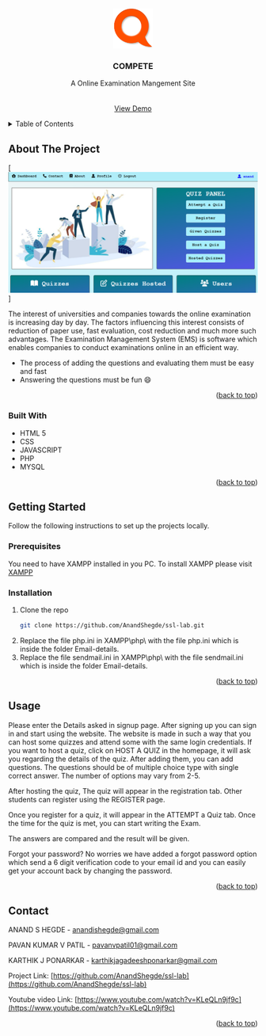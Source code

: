 <div id="top"></div>






<!-- PROJECT LOGO -->
<br />
<div align="center">
  <a href="https://github.com/AnandShegde/ssl-lab">
    <img src="images/logo.png" alt="Logo" width="80" height="80">
  </a>

  <h3 align="center">COMPETE</h3>

  <p align="center">
   A Online Examination Mangement Site
    <br />
    <br />
    <br />
    <a href="https://www.youtube.com/watch?v=KLeQLn9jf9c">View Demo</a>
  </p>
</div>



<!-- TABLE OF CONTENTS -->
<details>
  <summary>Table of Contents</summary>
  <ol>
    <li>
      <a href="#about-the-project">About The Project</a>
      <ul>
        <li><a href="#built-with">Built With</a></li>
      </ul>
    </li>
    <li>
      <a href="#getting-started">Getting Started</a>
      <ul>
        <li><a href="#prerequisites">Prerequisites</a></li>
        <li><a href="#installation">Installation</a></li>
      </ul>
    </li>
    <li><a href="#usage">Usage</a></li>
    <li><a href="#roadmap">Roadmap</a></li>
    <li><a href="#contributing">Contributing</a></li>
    <!-- <li><a href="#license">License</a></li> -->
    <li><a href="#contact">Contact</a></li>
    <!-- <li><a href="#acknowledgments">Acknowledgments</a></li> -->
  </ol>
</details>



<!-- ABOUT THE PROJECT -->
## About The Project

[![Product Name Screen Shot][product-screenshot]]

The interest of universities and companies towards the online examination is increasing day by day. The factors influencing this interest consists of reduction of paper use, fast evaluation, cost reduction and much more such advantages. The Examination Management System (EMS) is software which enables companies to conduct examinations online in an efficient way.
* The process of adding the questions and evaluating them must be easy and fast
* Answering the questions must be fun :smile:

<p align="right">(<a href="#top">back to top</a>)</p>

### Built With
* HTML 5
* CSS
* JAVASCRIPT
* PHP
* MYSQL

<p align="right">(<a href="#top">back to top</a>)</p>



<!-- GETTING STARTED -->
## Getting Started

Follow the following instructions to set up the projects locally.

### Prerequisites

You need to have XAMPP installed in you PC. To install XAMPP please visit [XAMPP](https://www.apachefriends.org/download.html)


### Installation
1. Clone the repo
   ```sh
   git clone https://github.com/AnandShegde/ssl-lab.git
   ```
2. Replace the file php.ini in XAMPP\php\ with the file php.ini which is inside the folder Email-details.
3. Replace the file sendmail.ini in XAMPP\php\ with the file sendmail.ini which is inside the folder Email-details.
<p align="right">(<a href="#top">back to top</a>)</p>



<!-- USAGE EXAMPLES -->
## Usage

Please enter the Details asked in signup page. After signing up you can sign in and start using the website.
The website is made in such a way that you can host some quizzes and attend some with the same login credentials. If you want to host a quiz, click on HOST A QUIZ in the homepage, it will ask you regarding the details of the quiz. After adding them, you can add questions. The questions should be of multiple choice type with single correct answer. The number of options may vary from 2-5.

After hosting the quiz, The quiz will appear in the registration tab. Other students can register using the REGISTER page.

Once you register for a quiz, it will appear in the ATTEMPT a Quiz tab. Once the time for the quiz is met, you can start writing the Exam.

The answers are compared and the result will be given.

Forgot your password? No worries we have added a forgot password option which send a 6 digit verification code to your email id and you can easily get your account back by changing the password.

<p align="right">(<a href="#top">back to top</a>)</p>




<!-- CONTACT -->
## Contact

ANAND S HEGDE - anandishegde@gmail.com

PAVAN KUMAR V PATIL - pavanvpatil01@gmail.com

KARTHIK J PONARKAR  - karthikjagadeeshponarkar@gmail.com

Project Link: [https://github.com/AnandShegde/ssl-lab](https://github.com/AnandShegde/ssl-lab)

Youtube video Link: [https://www.youtube.com/watch?v=KLeQLn9jf9c](https://www.youtube.com/watch?v=KLeQLn9jf9c)

<p align="right">(<a href="#top">back to top</a>)</p>

[product-screenshot]: images/screenshot.png
